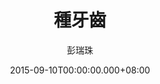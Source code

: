 ---
issue: 138
title: 種牙齒
author: 彭瑞珠
language: 四縣
date: 2015-09-10T00:00:00.000+08:00
topic: 科技健康
difficulty: 2
wikidata: Q98095976
wikidata_link: https://www.wikidata.org/wiki/Q98095976
author_wikidata_link: https://www.wikidata.org/wiki/Q98096341
author_wikidata: Q98096341
---